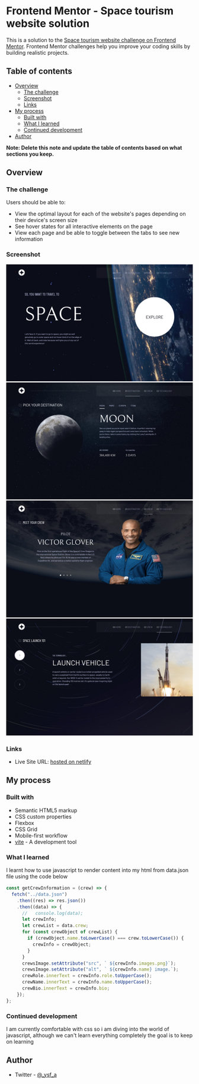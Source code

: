 # Frontend Mentor - Space tourism website solution

This is a solution to the [Space tourism website challenge on Frontend Mentor](https://www.frontendmentor.io/challenges/space-tourism-multipage-website-gRWj1URZ3). Frontend Mentor challenges help you improve your coding skills by building realistic projects.

## Table of contents

- [Overview](#overview)
  - [The challenge](#the-challenge)
  - [Screenshot](#screenshot)
  - [Links](#links)
- [My process](#my-process)
  - [Built with](#built-with)
  - [What I learned](#what-i-learned)
  - [Continued development](#continued-development)
- [Author](#author)

**Note: Delete this note and update the table of contents based on what sections you keep.**

## Overview

### The challenge

Users should be able to:

- View the optimal layout for each of the website's pages depending on their device's screen size
- See hover states for all interactive elements on the page
- View each page and be able to toggle between the tabs to see new information

### Screenshot

![home page](screenshots\home.png)
![destination page](screenshots\destination.png)
![crew page](screenshots\crew.png)
![technology](screenshots\technology.png)

### Links

<!-- - Solution URL: [Add solution URL here](https://your-solution-url.com) -->

- Live Site URL: [hosted on netlify](https://yusuffspacetourism.netlify.app)

## My process

### Built with

- Semantic HTML5 markup
- CSS custom properties
- Flexbox
- CSS Grid
- Mobile-first workflow
- [vite](https://vitejs.dev) - A development tool

### What I learned

I learnt how to use javascript to render content into my html from data.json file using the code below

```js
const getCrewInformation = (crew) => {
  fetch("../data.json")
    .then((res) => res.json())
    .then((data) => {
      //   console.log(data);
      let crewInfo;
      let crewList = data.crew;
      for (const crewObject of crewList) {
        if (crewObject.name.toLowerCase() === crew.toLowerCase()) {
          crewInfo = crewObject;
        }
      }
      crewsImage.setAttribute("src", ` ${crewInfo.images.png}`);
      crewsImage.setAttribute("alt", ` ${crewInfo.name} image.`);
      crewRole.innerText = crewInfo.role.toUpperCase();
      crewName.innerText = crewInfo.name.toUpperCase();
      crewBio.innerText = crewInfo.bio;
    });
};
```

### Continued development

I am currently comfortable with css so i am diving into the world of javascript, although we can't learn everything completely the goal is to keep on learning

## Author

<!-- - Website - [Add your name here](https://www.your-site.com) -->

<!-- - Frontend Mentor - [@yourusername](https://www.frontendmentor.io/profile/yourusername) -->

- Twitter - [@\_ysf_a](https://twitter.com/_ysf_a)
